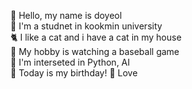 👀 Hello, my name is doyeol  
🐤 I'm a studnet in kookmin university  
🐈 I like a cat and i have a cat in my house  
💙 My hobby is watching a baseball game  
🎵 I'm interseted in Python, AI  
🍰 Today is my birthday!
💖 Love